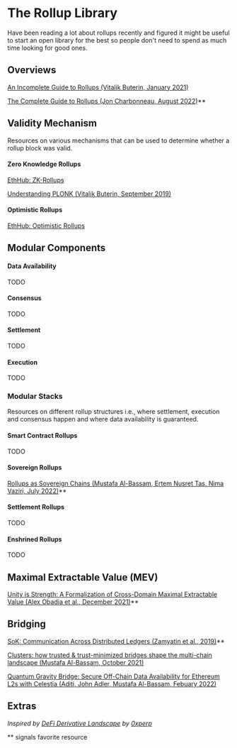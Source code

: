 # The Rollup Library
Have been reading a lot about rollups recently and figured it might be useful to start an open library for the best so people don't need to spend as much time looking for good ones.

## Overviews
[An Incomplete Guide to Rollups (Vitalik Buterin, January 2021)](https://vitalik.ca/general/2021/01/05/rollup.html)

[The Complete Guide to Rollups (Jon Charbonneau, August 2022)](https://members.delphidigital.io/reports/the-complete-guide-to-rollups/)**


## Validity Mechanism

Resources on various mechanisms that can be used to determine whether a rollup block was valid.

#### Zero Knowledge Rollups
[EthHub: ZK-Rollups](https://docs.ethhub.io/ethereum-roadmap/layer-2-scaling/zk-rollups/)

[Understanding PLONK (Vitalik Buterin, September 2019)](https://vitalik.ca/general/2019/09/22/plonk.html)

#### Optimistic Rollups 
[EthHub: Optimistic Rollups](https://docs.ethhub.io/ethereum-roadmap/layer-2-scaling/optimistic_rollups/)

## Modular Components

#### Data Availability

TODO

#### Consensus

TODO

#### Settlement

TODO

#### Execution

TODO

### Modular Stacks

Resources on different rollup structures i.e., where settlement, execution and consensus happen and where data availability is guaranteed.

#### Smart Contract Rollups

TODO

#### Sovereign Rollups
[Rollups as Sovereign Chains (Mustafa Al-Bassam, Ertem Nusret Tas, Nima Vaziri, July 2022)](https://blog.celestia.org/sovereign-rollup-chains/)**

#### Settlement Rollups

TODO

#### Enshrined Rollups

TODO

## Maximal Extractable Value (MEV)
[Unity is Strength: A Formalization of Cross-Domain Maximal Extractable Value (Alex Obadia et al., December 2021)](https://arxiv.org/pdf/2112.01472.pdf)**

## Bridging
[SoK: Communication Across Distributed Ledgers (Zamyatin et al., 2019)](https://eprint.iacr.org/2019/1128.pdf)**

[Clusters: how trusted & trust-minimized bridges shape the multi-chain landscape (Mustafa Al-Bassam, October 2021)](https://blog.celestia.org/clusters/)

[Quantum Gravity Bridge: Secure Off-Chain Data Availability for Ethereum L2s with Celestia (Aditi, John Adler, Mustafa Al-Bassam, Febuary 2022)](https://blog.celestia.org/celestiums/)

## Extras
*Inspired by [DeFi Derivative Landscape](https://github.com/0xperp/defi-derivatives) by [0xperp](https://twitter.com/0xperp)*

** signals favorite resource
